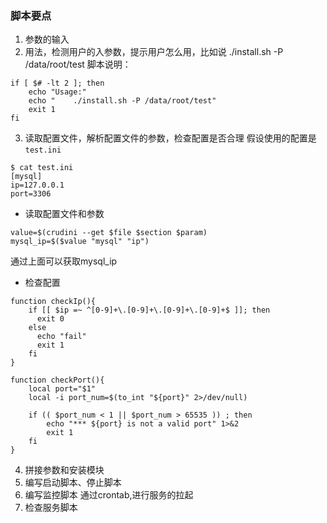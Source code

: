 ### 脚本要点
1. 参数的输入
2. 用法，检测用户的入参数，提示用户怎么用，比如说 ./install.sh -P /data/root/test
脚本说明：
```
if [ $# -lt 2 ]; then
    echo "Usage:"
    echo "    ./install.sh -P /data/root/test"
    exit 1
fi

```

3. 读取配置文件，解析配置文件的参数，检查配置是否合理
假设使用的配置是`test.ini`
```
$ cat test.ini
[mysql]
ip=127.0.0.1
port=3306
```

- 读取配置文件和参数
```
value=$(crudini --get $file $section $param)
mysql_ip=$($value "mysql" "ip")
```
通过上面可以获取mysql_ip

- 检查配置

```
function checkIp(){
    if [[ $ip =~ ^[0-9]+\.[0-9]+\.[0-9]+\.[0-9]+$ ]]; then
      exit 0
    else
      echo "fail"
      exit 1
    fi
}

function checkPort(){
    local port="$1"
    local -i port_num=$(to_int "${port}" 2>/dev/null)

    if (( $port_num < 1 || $port_num > 65535 )) ; then
        echo "*** ${port} is not a valid port" 1>&2
        exit 1
    fi
}
```
4. 拼接参数和安装模块
5. 编写启动脚本、停止脚本
6. 编写监控脚本
通过crontab,进行服务的拉起
7. 检查服务脚本



